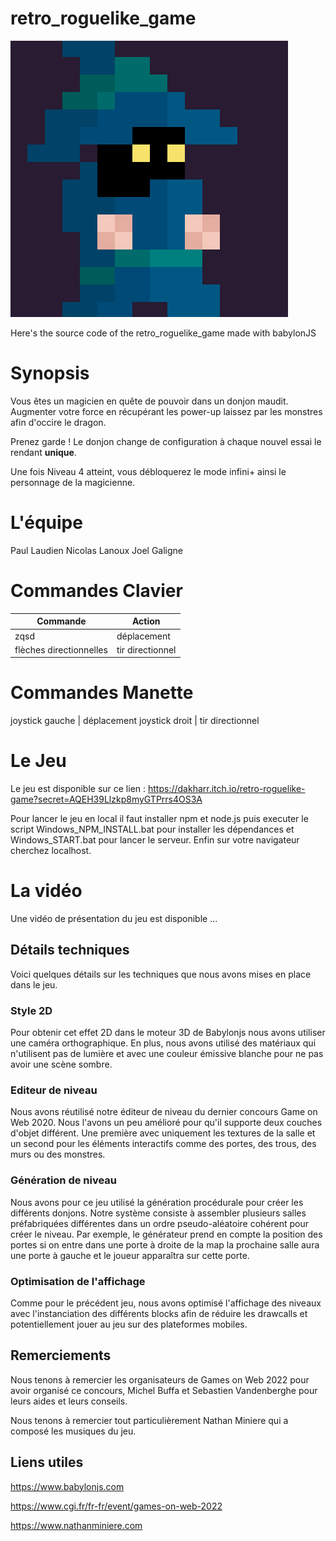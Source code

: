 # retro_roguelike_game

![retro_logo](itch/screen1.png)

Here's the source code of the retro_roguelike_game made with babylonJS

# Synopsis

Vous êtes un magicien en quête de pouvoir dans un donjon maudit. Augmenter votre force en récupérant les power-up laissez par les monstres afin d'occire le dragon.

Prenez garde ! Le donjon change de configuration à chaque nouvel essai le rendant **unique**.

Une fois Niveau 4 atteint, vous débloquerez le mode infini+ ainsi le personnage de la magicienne.

# L'équipe

Paul Laudien
Nicolas Lanoux
Joel Galigne

# Commandes Clavier

Commande | Action
--------- | ----------
zqsd | déplacement
flèches directionnelles | tir directionnel

# Commandes Manette

joystick gauche | déplacement
joystick droit | tir directionnel

# Le Jeu

Le jeu est disponible sur ce lien : https://dakharr.itch.io/retro-roguelike-game?secret=AQEH39Llzkp8myGTPrrs4OS3A

Pour lancer le jeu en local il faut installer npm et node.js puis executer le script Windows_NPM_INSTALL.bat pour installer les dépendances et Windows_START.bat pour lancer le serveur. Enfin sur votre navigateur cherchez localhost.

# La vidéo

Une vidéo de présentation du jeu est disponible ...

## Détails techniques

Voici quelques détails sur les techniques que nous avons mises en place dans le jeu.

### Style 2D

Pour obtenir cet effet 2D dans le moteur 3D de Babylonjs nous avons utiliser une caméra orthographique. En plus, nous avons utilisé des matériaux qui n'utilisent pas de lumière et avec une couleur émissive blanche pour ne pas avoir une scène sombre.

### Editeur de niveau

Nous avons réutilisé notre éditeur de niveau du dernier concours Game on Web 2020. Nous l'avons un peu amélioré pour qu'il supporte deux couches d'objet différent. Une première avec uniquement les textures de la salle et un second pour les éléments interactifs comme des portes, des trous, des murs ou des monstres.

### Génération de niveau

Nous avons pour ce jeu utilisé la génération procédurale pour créer les différents donjons. Notre système consiste à assembler plusieurs salles préfabriquées différentes dans un ordre pseudo-aléatoire cohérent pour créer le niveau. Par exemple, le générateur prend en compte la position des portes si on entre dans une porte à droite de la map la prochaine salle aura une porte à gauche et le joueur apparaîtra sur cette porte.

### Optimisation de l'affichage

Comme pour le précédent jeu, nous avons optimisé l'affichage des niveaux avec l'instanciation des différents blocks afin de réduire les drawcalls et potentiellement jouer au jeu sur des plateformes mobiles.

## Remerciements

Nous tenons à remercier les organisateurs de Games on Web 2022 pour avoir organisé ce concours, Michel Buffa et Sebastien Vandenberghe pour leurs aides et leurs conseils.

Nous tenons à remercier tout particulièrement Nathan Miniere qui a composé les musiques du jeu.


## Liens utiles

https://www.babylonjs.com

https://www.cgi.fr/fr-fr/event/games-on-web-2022

https://www.nathanminiere.com
